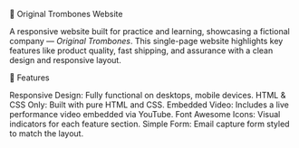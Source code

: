 🎺 Original Trombones Website

A responsive website built for practice and learning, showcasing a fictional company — *Original Trombones*. This single-page website highlights key features like product quality, fast shipping, and assurance with a clean design and responsive layout.

🚀 Features

Responsive Design: Fully functional on desktops, mobile devices.
HTML & CSS Only: Built with pure HTML and CSS.
Embedded Video: Includes a live performance video embedded via YouTube.
Font Awesome Icons: Visual indicators for each feature section.
Simple Form: Email capture form styled to match the layout.
